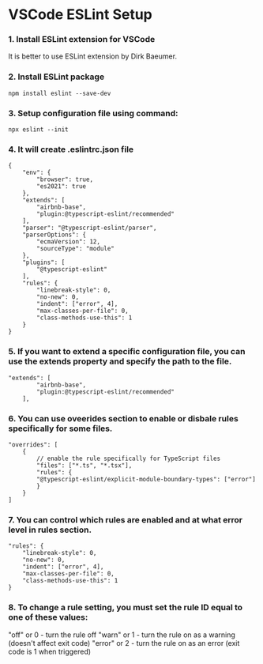 # VSCode ESLint Setup

### 1. Install ESLint extension for VSCode

It is better to use ESLint extension by Dirk Baeumer.

### 2. Install ESLint package
```
npm install eslint --save-dev
```

### 3. Setup configuration file using command:
```
npx eslint --init
```

### 4. It will create .eslintrc.json file

```
{
    "env": {
        "browser": true,
        "es2021": true
    },
    "extends": [
        "airbnb-base",
        "plugin:@typescript-eslint/recommended"
    ],
    "parser": "@typescript-eslint/parser",
    "parserOptions": {
        "ecmaVersion": 12,
        "sourceType": "module"
    },
    "plugins": [
        "@typescript-eslint"
    ],
    "rules": {
        "linebreak-style": 0,
        "no-new": 0,
        "indent": ["error", 4],
        "max-classes-per-file": 0,
        "class-methods-use-this": 1
    }
}
```

### 5. If you want to extend a specific configuration file, you can use the extends property and specify the path to the file.

```
"extends": [
        "airbnb-base",
        "plugin:@typescript-eslint/recommended"
    ],
```

### 6. You can use oveerides section to enable or disbale rules specifically for some files. 

```
"overrides": [
    {
        // enable the rule specifically for TypeScript files
        "files": ["*.ts", "*.tsx"],
        "rules": {
        "@typescript-eslint/explicit-module-boundary-types": ["error"]
        }
    }
]
```

### 7. You can control which rules are enabled and at what error level in rules section.

```
"rules": {
    "linebreak-style": 0,
    "no-new": 0,
    "indent": ["error", 4],
    "max-classes-per-file": 0,
    "class-methods-use-this": 1
}
```

### 8. To change a rule setting, you must set the rule ID equal to one of these values:

"off" or 0 - turn the rule off
"warn" or 1 - turn the rule on as a warning (doesn't affect exit code)
"error" or 2 - turn the rule on as an error (exit code is 1 when triggered)